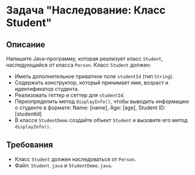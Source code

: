 # Задача "Наследование: Класс Student"

## Описание

Напишите Java-программу, которая реализует класс `Student`, наследующийся от класса `Person`. Класс `Student` должен:

- Иметь дополнительное приватное поле `studentId` (тип `String`).
- Содержать конструктор, который принимает имя, возраст и идентификатор студента.
- Реализовать геттер и сеттер для `studentId`.
- Переопределить метод `displayInfo()`, чтобы выводить информацию о студенте в формате: Name: [name], Age: [age],
  Student ID: [studentId]
- В классе `StudentDemo` создайте объект `Student` и вызовите его метод `displayInfo()`.

## Требования

- Класс `Student` должен наследоваться от `Person`.
- Файл: `Student.java` и `StudentDemo.java`.
